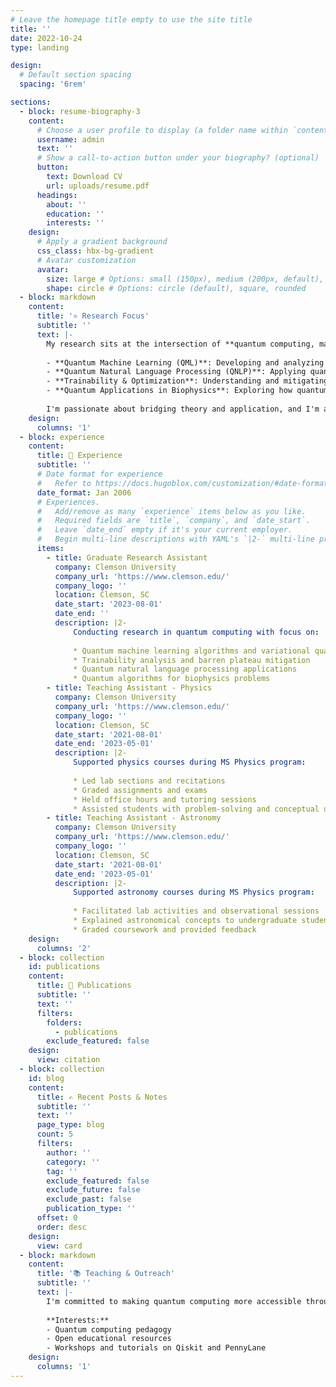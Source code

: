 ```yaml
---
# Leave the homepage title empty to use the site title
title: ''
date: 2022-10-24
type: landing

design:
  # Default section spacing
  spacing: '6rem'

sections:
  - block: resume-biography-3
    content:
      # Choose a user profile to display (a folder name within `content/authors/`)
      username: admin
      text: ''
      # Show a call-to-action button under your biography? (optional)
      button:
        text: Download CV
        url: uploads/resume.pdf
      headings:
        about: ''
        education: ''
        interests: ''
    design:
      # Apply a gradient background
      css_class: hbx-bg-gradient
      # Avatar customization
      avatar:
        size: large # Options: small (150px), medium (200px, default), large (320px), xl (400px), xxl (500px)
        shape: circle # Options: circle (default), square, rounded
  - block: markdown
    content:
      title: '⚛️ Research Focus'
      subtitle: ''
      text: |-
        My research sits at the intersection of **quantum computing, machine learning, and algorithm design**. I work on:
        
        - **Quantum Machine Learning (QML)**: Developing and analyzing variational quantum algorithms for machine learning tasks
        - **Quantum Natural Language Processing (QNLP)**: Applying quantum circuits to NLP problems using compositional approaches
        - **Trainability & Optimization**: Understanding and mitigating barren plateaus in variational quantum circuits
        - **Quantum Applications in Biophysics**: Exploring how quantum algorithms can advance computational biophysics
        
        I'm passionate about bridging theory and application, and I'm always open to collaboration on quantum computing research.
    design:
      columns: '1'
  - block: experience
    content:
      title: 💼 Experience
      subtitle: ''
      # Date format for experience
      #   Refer to https://docs.hugoblox.com/customization/#date-format
      date_format: Jan 2006
      # Experiences.
      #   Add/remove as many `experience` items below as you like.
      #   Required fields are `title`, `company`, and `date_start`.
      #   Leave `date_end` empty if it's your current employer.
      #   Begin multi-line descriptions with YAML's `|2-` multi-line prefix.
      items:
        - title: Graduate Research Assistant
          company: Clemson University
          company_url: 'https://www.clemson.edu/'
          company_logo: ''
          location: Clemson, SC
          date_start: '2023-08-01'
          date_end: ''
          description: |2-
              Conducting research in quantum computing with focus on:
              
              * Quantum machine learning algorithms and variational quantum circuits
              * Trainability analysis and barren plateau mitigation
              * Quantum natural language processing applications
              * Quantum algorithms for biophysics problems
        - title: Teaching Assistant - Physics
          company: Clemson University
          company_url: 'https://www.clemson.edu/'
          company_logo: ''
          location: Clemson, SC
          date_start: '2021-08-01'
          date_end: '2023-05-01'
          description: |2-
              Supported physics courses during MS Physics program:
              
              * Led lab sections and recitations
              * Graded assignments and exams
              * Held office hours and tutoring sessions
              * Assisted students with problem-solving and conceptual understanding
        - title: Teaching Assistant - Astronomy
          company: Clemson University
          company_url: 'https://www.clemson.edu/'
          company_logo: ''
          location: Clemson, SC
          date_start: '2021-08-01'
          date_end: '2023-05-01'
          description: |2-
              Supported astronomy courses during MS Physics program:
              
              * Facilitated lab activities and observational sessions
              * Explained astronomical concepts to undergraduate students
              * Graded coursework and provided feedback
    design:
      columns: '2'
  - block: collection
    id: publications
    content:
      title: 📄 Publications
      subtitle: ''
      text: ''
      filters:
        folders:
          - publications
        exclude_featured: false
    design:
      view: citation
  - block: collection
    id: blog
    content:
      title: ✍️ Recent Posts & Notes
      subtitle: ''
      text: ''
      page_type: blog
      count: 5
      filters:
        author: ''
        category: ''
        tag: ''
        exclude_featured: false
        exclude_future: false
        exclude_past: false
        publication_type: ''
      offset: 0
      order: desc
    design:
      view: card
  - block: markdown
    content:
      title: '📚 Teaching & Outreach'
      subtitle: ''
      text: |-
        I'm committed to making quantum computing more accessible through teaching and science communication. I develop educational materials, tutorials, and resources for students and researchers entering the field.
        
        **Interests:**
        - Quantum computing pedagogy
        - Open educational resources
        - Workshops and tutorials on Qiskit and PennyLane
    design:
      columns: '1'
---
```

